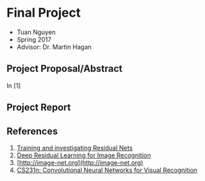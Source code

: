 # Final Project
* Tuan Nguyen
* Spring 2017
* Advisor: Dr. Martin Hagan

## Project Proposal/Abstract
In [1]
## Project Report

## References
 1. [Training and investigating Residual Nets](http://torch.ch/blog/2016/02/04/resnets.html)
 2. [Deep Residual Learning for Image Recognition](https://arxiv.org/abs/1512.03385)
 3. [http://image-net.org](http://image-net.org)
 4. [CS231n: Convolutional Neural Networks for Visual Recognition](http://cs231n.github.io)




